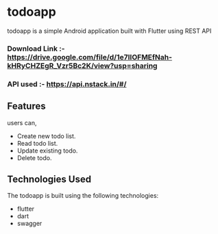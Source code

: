 # todoapp

  todoapp is a simple Android application built with Flutter using REST API

### Download Link :- https://drive.google.com/file/d/1e7IIOFMEfNah-kHRyCHZEgR_Vzr5Bc2K/view?usp=sharing
### API used :- https://api.nstack.in/#/

## Features

users can,

- Create new  todo list.
- Read todo list.
- Update existing todo.
- Delete todo.

## Technologies Used

The todoapp is built using the following technologies:

- flutter
- dart
- swagger


